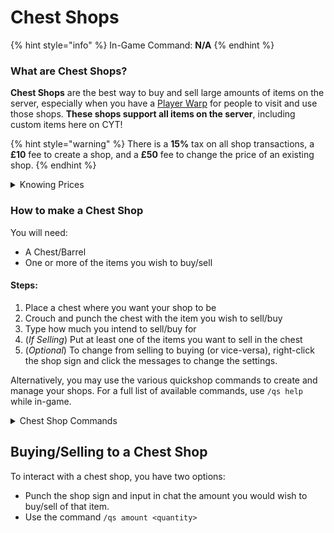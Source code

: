 # Chest Shops

{% hint style="info" %}
In-Game Command: **N/A**
{% endhint %}

### **What are Chest Shops?**

**Chest Shops** are the best way to buy and sell large amounts of items on the server, especially when you have a [Player Warp](player-warps.md) for people to visit and use those shops. **These shops support all items on the server**, including custom items here on CYT!

{% hint style="warning" %}
There is a **15%** tax on all shop transactions, a **£10** fee to create a shop, and a **£50** fee to change the price of an existing shop.
{% endhint %}

<details>

<summary>Knowing Prices</summary>

Trying to think of what to sell an item for?\
It's difficult, so we made a custom plugin that averages prices out.

**Holding an item**\
If you're wanting to sell an item that you're holding, simply type **/iworth hand** and the plugin will return the average price of it. If it hasn't been sold before, this sadly won't be of any help.

**Want to search? No problem.**\
This plugin also has a search feature! Simply type **/iworth search \<item-name>** This works with custom items, crate keys, basically everything.

**Want to just look at every item ever sold? No problem.**\
Simply type **/iworth all** and there you go!

**How does it work?**\
It takes all sales of all items from both Auction House and Chest Shops and averages it out.

</details>

### **How to make a Chest Shop**

You will need:

* A Chest/Barrel
* One or more of the items you wish to buy/sell

#### Steps:

1. Place a chest where you want your shop to be
2. Crouch and punch the chest with the item you wish to sell/buy
3. Type how much you intend to sell/buy for
4. (_If Selling_) Put at least one of the items you want to sell in the chest
5. (_Optional_) To change from selling to buying (or vice-versa), right-click the shop sign and click the messages to change the settings.

Alternatively, you may use the various quickshop commands to create and manage your shops. For a full list of available commands, use `/qs help` while in-game.

<details>

<summary>Chest Shop Commands</summary>

* **/qs price \[price]** - Set the price of your shop. (Whilst looking at the sign)
* **/qs amount \[amount]** - Set the amount of items to sell/buy. (Whilst looking at the sign)
* **/qs buy|sell** - Change the shop to sell/buy mode. (Whilst looking at the sign)
* **/qs item** - Change the shop to sell/buy the item you are holding. (Whilst looking at the sign)
* **/qs staff add|clear|del|list \[player]** - Shop staff management. (Whilst looking at the sign)
* **/qs find \[item]** - Find a shop selling an item.
* **/qs transfer \[player]** - Transfer all of your shops to a player.
* **/qs toggledisplay** - Disable/Enable item display.

</details>

## Buying/Selling to a Chest Shop

To interact with a chest shop, you have two options:

* Punch the shop sign and input in chat the amount you would wish to buy/sell of that item.
* Use the command `/qs amount <quantity>`

